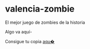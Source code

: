 # valencia-zombie
 El mejor juego de zombies de la historia

Algo va aquí-

Consigue tu copia [aqu�](https://www.upv.es)
